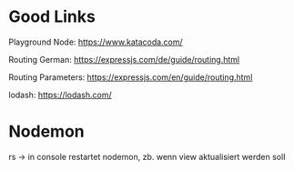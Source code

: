 # Good Links

Playground Node:
https://www.katacoda.com/

Routing German:
https://expressjs.com/de/guide/routing.html

Routing Parameters:
https://expressjs.com/en/guide/routing.html

lodash:
https://lodash.com/


# Nodemon

rs  -> in console restartet nodemon, zb. wenn view aktualisiert werden soll

